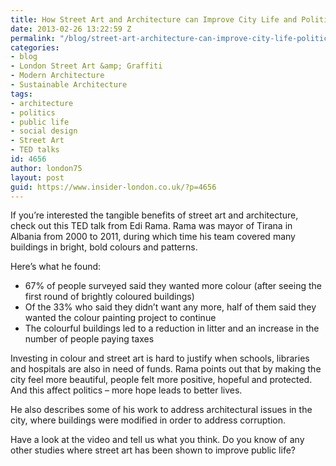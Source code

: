 ```yaml
---
title: How Street Art and Architecture can Improve City Life and Politics
date: 2013-02-26 13:22:59 Z
permalink: "/blog/street-art-architecture-can-improve-city-life-politics/"
categories:
- blog
- London Street Art &amp; Graffiti
- Modern Architecture
- Sustainable Architecture
tags:
- architecture
- politics
- public life
- social design
- Street Art
- TED talks
id: 4656
author: london75
layout: post
guid: https://www.insider-london.co.uk/?p=4656
---
```


If you&#8217;re interested the tangible benefits of street art and architecture, check out this TED talk from Edi Rama. Rama was mayor of Tirana in Albania from 2000 to 2011, during which time his team covered many buildings in bright, bold colours and patterns.
  

  
Here&#8217;s what he found:

  * 67% of people surveyed said they wanted more colour (after seeing the first round of brightly coloured buildings)
  * Of the 33% who said they didn&#8217;t want any more, half of them said they wanted the colour painting project to continue
  * The colourful buildings led to a reduction in litter and an increase in the number of people paying taxes

Investing in colour and street art is hard to justify when schools, libraries and hospitals are also in need of funds. Rama points out that by making the city feel more beautiful, people felt more positive, hopeful and protected. And this affect politics – more hope leads to better lives.

He also describes some of his work to address architectural issues in the city, where buildings were modified in order to address corruption.

Have a look at the video and tell us what you think. Do you know of any other studies where street art has been shown to improve public life?
